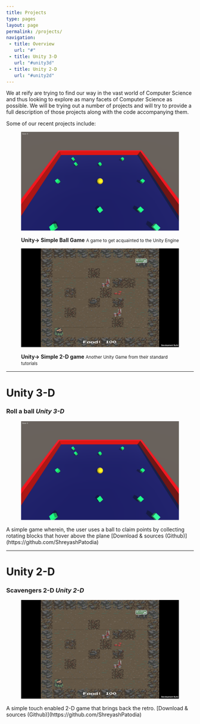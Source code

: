 ```yaml
---
title: Projects
type: pages
layout: page
permalink: /projects/
navigation:
 - title: Overview
   url: "#"
 - title: Unity 3-D
   url: "#unity3d"
 - title: Unity 2-D
   url: "#unity2d"
---
```


We at reify are trying to find our way in the vast world of Computer Science and thus looking to explore as many facets of Computer Science as possible. We will be trying out a number of projects and will try to provide a full description of those projects along with the code accompanying them.

Some of our recent projects include:

<div class="thumbnail-ct">
    <figure class="thumbnail">
        <img src="/images/roll-a-ball/roll-a-ball.png">
        <p>
            <strong>Unity-> Simple Ball Game</strong>
            <small>A game to get acquainted to the Unity Engine</small>
        </p>
        </a>
    </figure>
    <figure class="thumbnail">
        <img src="/images/scavengers/scavengers.png">
        <p>
            <strong>Unity-> Simple 2-D game</strong>
            <small>Another Unity Game from their standard tutorials
            </small>
        </p>
        </a>
    </figure>
</div>

<!--more-->

<hr class="large title" id="unity3d">

# Unity 3-D

### Roll a ball *Unity 3-D*
<figure class="thumbnail align right">
    <img src="/images/roll-a-ball/roll-a-ball.png">
</figure>
A simple game wherein, the user uses a ball to claim points by collecting rotating blocks that hover above the plane 
[Download & sources (Github)](https://github.com/ShreyashPatodia)

<hr class="large title" id="unity2d">

# Unity 2-D

### Scavengers 2-D *Unity 2-D*
<figure class="thumbnail align right">
    <img src="/images/scavengers/scavengers.png">
</figure>
A simple touch enabled 2-D game that brings back the retro.
[Download & sources (Github)](https://github.com/ShreyashPatodia)
